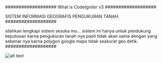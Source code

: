 ###################
What is CodeIgniter v3
###################

SISTEM INFORMASI GEOGRAFIS PENGUKURAN TANAH.
###################

silahkan lengkapi sistem sesuka mu...
sistem ini hanya untuk pendukung keputusan karna pengukuran tanah nya pasti tidak akan sama dengan yang sebenar nya karna polygon google maps tidak seakurat geo detik.
###################

![alt text](https://1.bp.blogspot.com/-2az25h7I6MM/X8kuXisV07I/AAAAAAAABao/1YBf-apcy2wXM0KzxQudOHGJZljht-SfACLcBGAsYHQ/s16000/gisLuasTanah.JPG=?raw=true)
